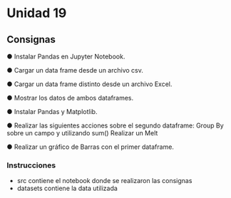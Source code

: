 # Unidad 19

## Consignas
● Instalar Pandas en Jupyter Notebook.

● Cargar un data frame desde un archivo csv.

● Cargar un data frame distinto desde un archivo Excel.

● Mostrar los datos de ambos dataframes.

● Instalar Pandas y Matplotlib.

● Realizar las siguientes acciones sobre el segundo dataframe:
Group By sobre un campo y utilizando sum()
Realizar un Melt

● Realizar un gráfico de Barras con el primer dataframe.

### Instrucciones
* src contiene el notebook donde se realizaron las consignas
* datasets contiene la data utilizada

